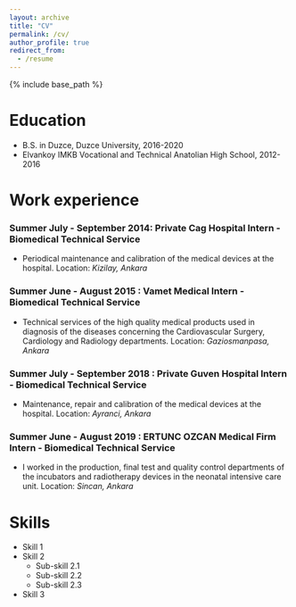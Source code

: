```yaml
---
layout: archive
title: "CV"
permalink: /cv/
author_profile: true
redirect_from:
  - /resume
---
```


{% include base_path %}

Education
======
* B.S. in Duzce, Duzce University, 2016-2020
* Elvankoy IMKB Vocational and Technical Anatolian High School, 2012-2016

Work experience
======
### Summer July - September 2014: Private Cag Hospital Intern - Biomedical Technical Service
  
  * Periodical maintenance and calibration of the medical devices at the hospital.
   Location: *Kizilay, Ankara*

### Summer June - August 2015 : Vamet Medical Intern - Biomedical Technical Service
 
  * Technical services of the high quality medical products used in diagnosis of the diseases concerning the    Cardiovascular Surgery, Cardiology and Radiology departments.
   Location: *Gaziosmanpasa, Ankara*

### Summer July - September 2018 : Private Guven Hospital Intern - Biomedical Technical Service

  *  Maintenance, repair and calibration of the medical devices at the hospital.
   Location: *Ayranci, Ankara*

### Summer June - August 2019 : ERTUNC OZCAN Medical Firm Intern - Biomedical Technical Service

 * I worked in the production, final test and quality control departments of the incubators and radiotherapy devices in the neonatal intensive care unit.
  Location: *Sincan, Ankara* 
  
Skills
======
* Skill 1
* Skill 2
  * Sub-skill 2.1
  * Sub-skill 2.2
  * Sub-skill 2.3
* Skill 3